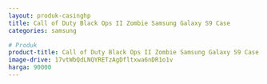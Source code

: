```yaml
---
layout: produk-casinghp
title: Call of Duty Black Ops II Zombie Samsung Galaxy S9 Case
categories: samsung

# Produk
product-title: Call of Duty Black Ops II Zombie Samsung Galaxy S9 Case
image-drive: 17vtWbQdLNQYRETzAgDfltxwa6nDR1o1v
harga: 90000
---
```

